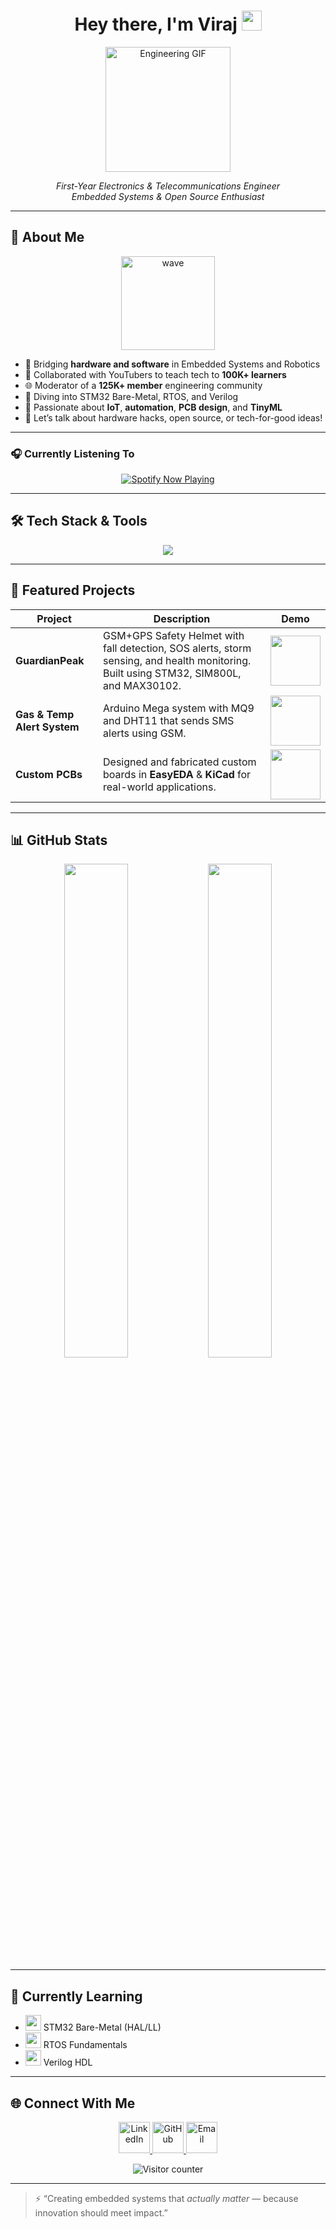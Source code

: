 <!-- Viraj Patil | @virajcodes -->

<!-- HERO SECTION -->
<h1 align="center">
  Hey there, I'm Viraj <img src="https://media.tenor.com/images/3b388fe03da271d2674faf85eb7c3fcd/tenor.gif" width="32px" />
</h1>
<p align="center">
  <img src="https://media.giphy.com/media/3o7aCTfyhYawdOXcFW/giphy.gif" width="200px" alt="Engineering GIF" />
</p>
<p align="center"><em>First-Year Electronics & Telecommunications Engineer<br>Embedded Systems & Open Source Enthusiast</em></p>

---

<!-- ABOUT ME -->
## 👋 About Me

<p align="center">
  <img src="https://media.giphy.com/media/l3vR1O6sQJ2D9v2WQ/giphy.gif" width="150px" alt="wave" />
</p>

- 🔩 Bridging **hardware and software** in Embedded Systems and Robotics  
- 🤝 Collaborated with YouTubers to teach tech to **100K+ learners**  
- 🌐 Moderator of a **125K+ member** engineering community  
- 🎯 Diving into STM32 Bare-Metal, RTOS, and Verilog  
- 🤖 Passionate about **IoT**, **automation**, **PCB design**, and **TinyML**  
- 💬 Let’s talk about hardware hacks, open source, or tech-for-good ideas!

---

<!-- SPOTIFY WIDGET -->
### 🎧 Currently Listening To

<p align="center">
  <a href="https://open.spotify.com/user/11153360645">
    <img src="https://novatorem.bgstatic.vercel.app/api/spotify" alt="Spotify Now Playing" />
  </a>
</p>

---

<!-- TECH STACK -->
## 🛠 Tech Stack & Tools
<p align="center">
  <img src="https://skillicons.dev/icons?i=arduino,cpp,python,embeddedc,esp32,raspberrypi,kicad,platformio,vscode,git,wokwi,matlab,verilog,streamlit&theme=dark" />
</p>

---

<!-- PROJECTS -->
## 🚀 Featured Projects

| Project | Description | Demo |
|--------|-------------|------|
| **GuardianPeak** | GSM+GPS Safety Helmet with fall detection, SOS alerts, storm sensing, and health monitoring. Built using STM32, SIM800L, and MAX30102. | <img src="https://media.giphy.com/media/26ufdipQqU2lhNA4g/giphy.gif" width="80" /> |
| **Gas & Temp Alert System** | Arduino Mega system with MQ9 and DHT11 that sends SMS alerts using GSM. | <img src="https://media.giphy.com/media/xT0BKqpB9uWQBYv5XG/giphy.gif" width="80" /> |
| **Custom PCBs** | Designed and fabricated custom boards in **EasyEDA** & **KiCad** for real-world applications. | <img src="https://media.giphy.com/media/3o7aD2saalBwwftBIY/giphy.gif" width="80" /> |

---

<!-- GITHUB STATS -->
## 📊 GitHub Stats

<p align="center">
  <img width="45%" src="https://github-readme-stats.vercel.app/api?username=virajcodes&show_icons=true&theme=radical&hide_border=true" />
  <img width="45%" src="https://github-readme-stats.vercel.app/api/top-langs/?username=virajcodes&layout=compact&theme=radical&hide_border=true" />
</p>

---

<!-- LEARNING -->
## 🌱 Currently Learning

- <img src="https://media.giphy.com/media/1BiKJ10ames58/giphy.gif" width="25px" /> STM32 Bare-Metal (HAL/LL)  
- <img src="https://media.giphy.com/media/3o6Zt6ML6BklcajjsA/giphy.gif" width="25px" /> RTOS Fundamentals  
- <img src="https://media.giphy.com/media/xT0BKmtQGLbumr5RCM/giphy.gif" width="25px" /> Verilog HDL  

---

<!-- CONNECT -->
## 🌐 Connect With Me

<p align="center">
  <a href="https://www.linkedin.com/in/virajpatil04" target="_blank">
    <img src="https://img.icons8.com/plasticine/100/linkedin-circled.png" width="50" alt="LinkedIn"/>
  </a>
  <a href="https://github.com/virajcodes" target="_blank">
    <img src="https://img.icons8.com/plasticine/100/github-circled.png" width="50" alt="GitHub"/>
  </a>
  <a href="mailto:virajpatil.work@gmail.com" target="_blank">
    <img src="https://img.icons8.com/plasticine/100/new-post.png" width="50" alt="Email"/>
  </a>
</p>

<p align="center">
  <img src="http://estruyf-github.azurewebsites.net/api/VisitorHit?user=virajcodes&repo=virajcodes&countColor=%237B1E7B" alt="Visitor counter" />
</p>

---

> ⚡ “Creating embedded systems that *actually matter* — because innovation should meet impact.”
